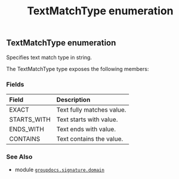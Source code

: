 ﻿---
title: TextMatchType enumeration
second_title: GroupDocs.Signature for Python via .NET API References
description: 
type: docs
url: /python-net/groupdocs.signature.domain/textmatchtype/
is_root: false
weight: 790
---

## TextMatchType enumeration

Specifies text match type in string.



The TextMatchType type exposes the following members:

### Fields
| Field | Description |
| :- | :- |
| EXACT | Text fully matches value. |
| STARTS_WITH | Text starts with value. |
| ENDS_WITH | Text ends with value. |
| CONTAINS | Text contains the value. |



### See Also
* module [`groupdocs.signature.domain`](..)
